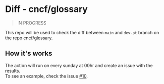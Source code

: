 # Diff - cncf/glossary

> IN PROGRESS 

This repo will be used to check the diff between `main` and `dev-pt` branch on the repo cncf/glossary.   

## How it's works
The action will run on every sunday at 00hr and create an issue with the results.   
To see an example, check the issue [#10](https://github.com/edsoncelio/diff-glossary-cncf-ptbr/issues/10).
